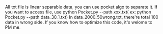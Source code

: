 All txt file is linear separable data, you can use pocket algo to separate it. If you want to access file, use 
python Pocket.py --path xxx.txt( ex: python Pocket.py --path data_30_1.txt) In data_2000_50wrong.txt, there're total 100
data in wrong side. If you know how to optimize this code, it's welome to PM me.
